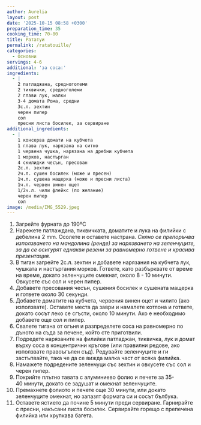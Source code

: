```yaml
---
author: Aurelia
layout: post
date: '2025-10-15 08:58 +0300'
preparation_time: 35
cooking_time: 70-80
title: Рататуи
permalink: /ratatouille/
categories:
  - Основни
servings: 4-6
additional: 'за соса:'
ingredients:
  - |
    2 патладжана, средноголеми
    2 тиквички, средноголеми
    2 глави лук, малки
    3-4 домата Рома, средни
    3с.л. зехтин
    черен пипер
    сол
    пресни листа босилек, за сервиране
additional_ingredients:
  - |
    1 консерва домати на кубчета
    1 глава лук, нарязана на ситно
    1 червена чушка, нарязана на дребни кубчета
    1 морков, настърган
    4 скилидки чесън, пресован
    2с.л. зехтин
    2ч.л. сушен босилек (може и пресен)
    1ч.л. сушена мащерка (може и пресни листа)
    1ч.л. червен винен оцет
    1/2ч.л. чили флейкс (по желание)
    черен пипер
    сол
image: /media/IMG_5529.jpeg
---
```

1. Загрейте фурната до 190ºC 
2. Нарежете патлаждана, тиквичката, доматите и лука на филийки с дебелина 2 mm. Осолете и оставете настрана. _Силно се препоръчва използването на мандолина (ренде) за нарязването на зеленчуците, за да се осигурят еднакви резени за равномерно готвене и красива презентация._
3. В тиган загрейте 2с.л. зехтин и добавете нарязания на кубчета лук, чушката и настъргания морков. Гответе, като разбърквате от време на време, докато зеленчуците омекнат, около 8 - 10 минути. Овкусете със сол и черен пипер.
4. Добавете пресования чесън, сушения босилек и сушената мащерка и гответе около 30 секунди.
5. Добавете доматите на кубчета, червения винен оцет и чилито (ако използвате). Оставете места да заври и намалете котлона и гответе, докато сосът леко се сгъсти, около 10 минути. Ако е необходимо добавете още сол и пипер.
6. Свалете тигана от огъня и разпределете соса на равномерно по дъното на съда за печене, който сте приготвили.
7. Подредете нарязаните на филийки патладжан, тиквичка, лук и домат върху соса в концентрични кръгове (или правилни редове, ако използвате правоъгълен съд). Редувайте зеленчуците и ги застъпвайте, така че да се вижда малка част от всяка филийка.
8. Намажете подредените зеленчуци със зехтин и овкусете със сол и черен пипер.
9. Покрийте плътно тавата с алуминиево фолио и печете за 35-40 минути, докато се задушат и омекнат зеленчуците.
10. Премахнете фолиото и печете още 30 минути, или докато зеленчуците омекнат, но запазят формата си и сосът бълбука.
11. Оставете ястието да почине 5 минути преди сервиране. Гарнирайте с пресни, накъсани листа босилек.
Сервирайте горещо с препечена филийка или хрупкава багета.

